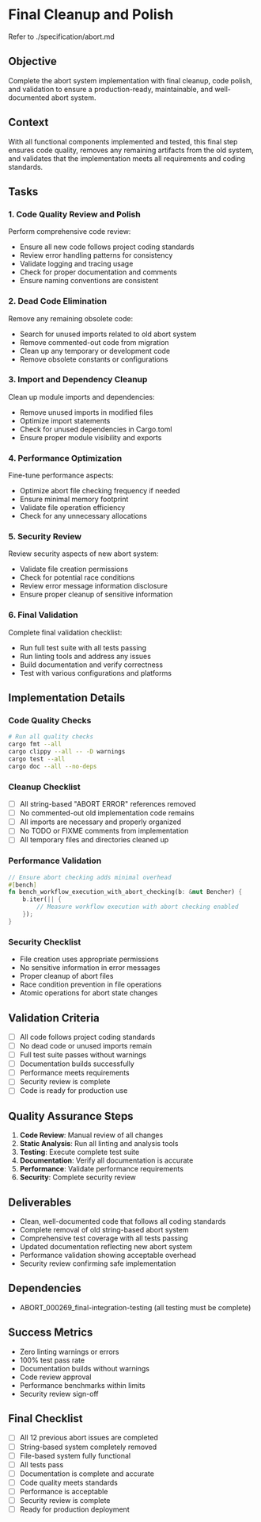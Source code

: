 # Final Cleanup and Polish

Refer to ./specification/abort.md

## Objective
Complete the abort system implementation with final cleanup, code polish, and validation to ensure a production-ready, maintainable, and well-documented abort system.

## Context
With all functional components implemented and tested, this final step ensures code quality, removes any remaining artifacts from the old system, and validates that the implementation meets all requirements and coding standards.

## Tasks

### 1. Code Quality Review and Polish
Perform comprehensive code review:
- Ensure all new code follows project coding standards
- Review error handling patterns for consistency
- Validate logging and tracing usage
- Check for proper documentation and comments
- Ensure naming conventions are consistent

### 2. Dead Code Elimination
Remove any remaining obsolete code:
- Search for unused imports related to old abort system
- Remove commented-out code from migration
- Clean up any temporary or development code
- Remove obsolete constants or configurations

### 3. Import and Dependency Cleanup
Clean up module imports and dependencies:
- Remove unused imports in modified files
- Optimize import statements
- Check for unused dependencies in Cargo.toml
- Ensure proper module visibility and exports

### 4. Performance Optimization
Fine-tune performance aspects:
- Optimize abort file checking frequency if needed
- Ensure minimal memory footprint
- Validate file operation efficiency
- Check for any unnecessary allocations

### 5. Security Review
Review security aspects of new abort system:
- Validate file creation permissions
- Check for potential race conditions
- Review error message information disclosure
- Ensure proper cleanup of sensitive information

### 6. Final Validation
Complete final validation checklist:
- Run full test suite with all tests passing
- Run linting tools and address any issues
- Build documentation and verify correctness
- Test with various configurations and platforms

## Implementation Details

### Code Quality Checks
```bash
# Run all quality checks
cargo fmt --all
cargo clippy --all -- -D warnings
cargo test --all
cargo doc --all --no-deps
```

### Cleanup Checklist
- [ ] All string-based "ABORT ERROR" references removed
- [ ] No commented-out old implementation code remains
- [ ] All imports are necessary and properly organized
- [ ] No TODO or FIXME comments from implementation
- [ ] All temporary files and directories cleaned up

### Performance Validation
```rust
// Ensure abort checking adds minimal overhead
#[bench]
fn bench_workflow_execution_with_abort_checking(b: &mut Bencher) {
    b.iter(|| {
        // Measure workflow execution with abort checking enabled
    });
}
```

### Security Checklist
- File creation uses appropriate permissions
- No sensitive information in error messages
- Proper cleanup of abort files
- Race condition prevention in file operations
- Atomic operations for abort state changes

## Validation Criteria
- [ ] All code follows project coding standards
- [ ] No dead code or unused imports remain
- [ ] Full test suite passes without warnings
- [ ] Documentation builds successfully
- [ ] Performance meets requirements
- [ ] Security review is complete
- [ ] Code is ready for production use

## Quality Assurance Steps
1. **Code Review**: Manual review of all changes
2. **Static Analysis**: Run all linting and analysis tools
3. **Testing**: Execute complete test suite
4. **Documentation**: Verify all documentation is accurate
5. **Performance**: Validate performance requirements
6. **Security**: Complete security review

## Deliverables
- Clean, well-documented code that follows all coding standards
- Complete removal of old string-based abort system
- Comprehensive test coverage with all tests passing
- Updated documentation reflecting new abort system
- Performance validation showing acceptable overhead
- Security review confirming safe implementation

## Dependencies
- ABORT_000269_final-integration-testing (all testing must be complete)

## Success Metrics
- Zero linting warnings or errors
- 100% test pass rate
- Documentation builds without warnings
- Code review approval
- Performance benchmarks within limits
- Security review sign-off

## Final Checklist
- [ ] All 12 previous abort issues are completed
- [ ] String-based system completely removed
- [ ] File-based system fully functional
- [ ] All tests pass
- [ ] Documentation is complete and accurate
- [ ] Code quality meets standards
- [ ] Performance is acceptable
- [ ] Security review is complete
- [ ] Ready for production deployment